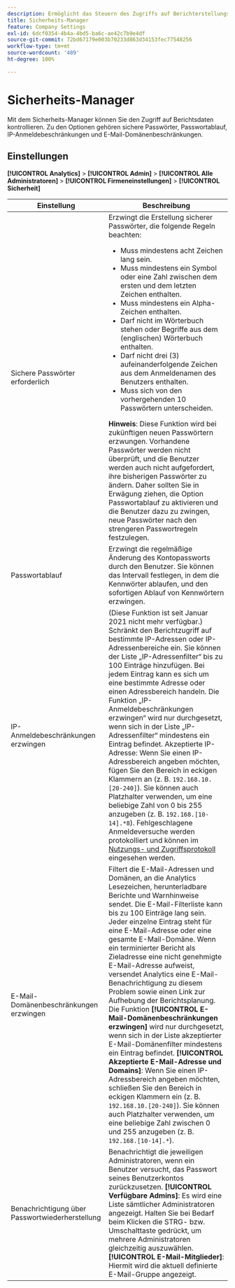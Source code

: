 ```yaml
---
description: Ermöglicht das Steuern des Zugriffs auf Berichterstellungsdaten. Zu den Optionen gehören sichere Passwörter, Passwortablauf, IP-Anmeldebeschränkungen und E-Mail-Domänenbeschränkungen.
title: Sicherheits-Manager
feature: Company Settings
exl-id: 6dcf0354-4b4a-4bd5-ba6c-ae42c7b9e4df
source-git-commit: 72bd67179e003b70233d863d34153fec77548256
workflow-type: tm+mt
source-wordcount: '489'
ht-degree: 100%

---
```


# Sicherheits-Manager

Mit dem Sicherheits-Manager können Sie den Zugriff auf Berichtsdaten kontrollieren. Zu den Optionen gehören sichere Passwörter, Passwortablauf, IP-Anmeldebeschränkungen und E-Mail-Domänenbeschränkungen.

## Einstellungen

**[!UICONTROL Analytics]** > **[!UICONTROL Admin]** > **[!UICONTROL Alle Administratoren]** > **[!UICONTROL Firmeneinstellungen]** > **[!UICONTROL Sicherheit]**

| Einstellung | Beschreibung |
| --- | --- |
| Sichere Passwörter erforderlich | Erzwingt die Erstellung sicherer Passwörter, die folgende Regeln beachten: <ul><li>Muss mindestens acht Zeichen lang sein.</li><li>Muss mindestens ein Symbol oder eine Zahl zwischen dem ersten und dem letzten Zeichen enthalten.</li><li>Muss mindestens ein Alpha-Zeichen enthalten.</li><li>Darf nicht im Wörterbuch stehen oder Begriffe aus dem (englischen) Wörterbuch enthalten.</li><li>Darf nicht drei (3) aufeinanderfolgende Zeichen aus dem Anmeldenamen des Benutzers enthalten.</li><li>Muss sich von den vorhergehenden 10 Passwörtern unterscheiden.</li></ul>**Hinweis**: Diese Funktion wird bei zukünftigen neuen Passwörtern erzwungen. Vorhandene Passwörter werden nicht überprüft, und die Benutzer werden auch nicht aufgefordert, ihre bisherigen Passwörter zu ändern. Daher sollten Sie in Erwägung ziehen, die Option Passwortablauf zu aktivieren und die Benutzer dazu zu zwingen, neue Passwörter nach den strengeren Passwortregeln festzulegen. |
| Passwortablauf | Erzwingt die regelmäßige Änderung des Kontopassworts durch den Benutzer. Sie können das Intervall festlegen, in dem die Kennwörter ablaufen, und den sofortigen Ablauf von Kennwörtern erzwingen. |
| IP-Anmeldebeschränkungen erzwingen | (Diese Funktion ist seit Januar 2021 nicht mehr verfügbar.)<br> Schränkt den Berichtzugriff auf bestimmte IP-Adressen oder IP-Adressenbereiche ein. Sie können der Liste „IP-Adressenfilter“ bis zu 100 Einträge hinzufügen. Bei jedem Eintrag kann es sich um eine bestimmte Adresse oder einen Adressbereich handeln. Die Funktion „IP-Anmeldebeschränkungen erzwingen“ wird nur durchgesetzt, wenn sich in der Liste „IP-Adressenfilter“ mindestens ein Eintrag befindet. Akzeptierte IP-Adresse: Wenn Sie einen IP-Adressbereich angeben möchten, fügen Sie den Bereich in eckigen Klammern an (z. B. `192.168.10.[20-240]`). Sie können auch Platzhalter verwenden, um eine beliebige Zahl von 0 bis 255 anzugeben (z. B. `192.168.[10-14].*8`). Fehlgeschlagene Anmeldeversuche werden protokolliert und können im [Nutzungs- und Zugriffsprotokoll](https://experienceleague.adobe.com/docs/analytics/admin/admin-tools/logs.html?lang=de#section_6FBAF92D9EA244809C45A78A2F0A7232) eingesehen werden. |
| E-Mail-Domänenbeschränkungen erzwingen | Filtert die E-Mail-Adressen und Domänen, an die Analytics Lesezeichen, herunterladbare Berichte und Warnhinweise sendet. Die E-Mail-Filterliste kann bis zu 100 Einträge lang sein. Jeder einzelne Eintrag steht für eine E-Mail-Adresse oder eine gesamte E-Mail-Domäne. Wenn ein terminierter Bericht als Zieladresse eine nicht genehmigte E-Mail-Adresse aufweist, versendet Analytics eine E-Mail-Benachrichtigung zu diesem Problem sowie einen Link zur Aufhebung der Berichtsplanung. Die Funktion **[!UICONTROL E-Mail-Domänenbeschränkungen erzwingen]** wird nur durchgesetzt, wenn sich in der Liste akzeptierter E-Mail-Domänenfilter mindestens ein Eintrag befindet. **[!UICONTROL Akzeptierte E-Mail-Adresse und Domains]**: Wenn Sie einen IP-Adressbereich angeben möchten, schließen Sie den Bereich in eckigen Klammern ein (z. B. `192.168.10.[20-240]`). Sie können auch Platzhalter verwenden, um eine beliebige Zahl zwischen 0 und 255 anzugeben (z. B. `192.168.[10-14].*`). |
| Benachrichtigung über Passwortwiederherstellung | Benachrichtigt die jeweiligen Administratoren, wenn ein Benutzer versucht, das Passwort seines Benutzerkontos zurückzusetzen. **[!UICONTROL Verfügbare Admins]**: Es wird eine Liste sämtlicher Administratoren angezeigt. Halten Sie bei Bedarf beim Klicken die STRG- bzw. Umschalttaste gedrückt, um mehrere Administratoren gleichzeitig auszuwählen. **[!UICONTROL E-Mail-Mitglieder]**: Hiermit wird die aktuell definierte E-Mail-Gruppe angezeigt. |
